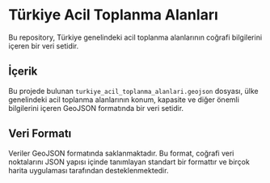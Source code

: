 # Türkiye Acil Toplanma Alanları

Bu repository, Türkiye genelindeki acil toplanma alanlarının coğrafi bilgilerini içeren bir veri setidir.

## İçerik

Bu projede bulunan `turkiye_acil_toplanma_alanlari.geojson` dosyası, ülke genelindeki acil toplanma alanlarının konum, kapasite ve diğer önemli bilgilerini içeren GeoJSON formatında bir veri setidir.

## Veri Formatı

Veriler GeoJSON formatında saklanmaktadır. Bu format, coğrafi veri noktalarını JSON yapısı içinde tanımlayan standart bir formattır ve birçok harita uygulaması tarafından desteklenmektedir.
